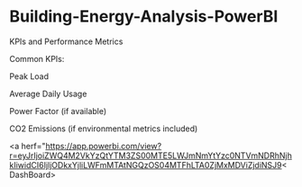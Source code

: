 # Building-Energy-Analysis-PowerBI
KPIs and Performance Metrics

Common KPIs:

Peak Load

Average Daily Usage

Power Factor (if available)

CO2 Emissions (if environmental metrics included)


<a herf="https://app.powerbi.com/view?r=eyJrIjoiZWQ4M2VkYzQtYTM3ZS00MTE5LWJmNmYtYzc0NTVmNDRhNjhkIiwidCI6IjljODkxYjliLWFmMTAtNGQzOS04MTFhLTA0ZjMxMDViZjdiNSJ9< DashBoard></a> 
